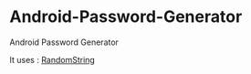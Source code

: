 # Android-Password-Generator
Android Password Generator

It uses : [RandomString](https://github.com/d-william/RandomString)
